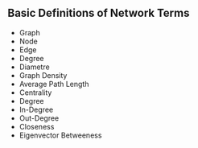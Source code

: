## Basic Definitions of Network Terms

- Graph
- Node 
- Edge
- Degree
- Diametre
- Graph Density
- Average Path Length
- Centrality
- Degree
- In-Degree
- Out-Degree
- Closeness
- Eigenvector Betweeness
